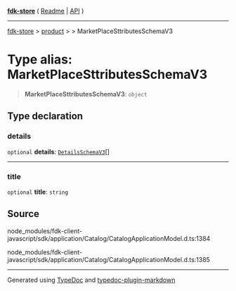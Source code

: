 [**fdk-store**](../../../README.md) ( [Readme](../../../README.md) \| [API](../../../API.md) )

---

[fdk-store](../../../API.md) > [product](../../README.md) > [<internal>](../README.md) > MarketPlaceSttributesSchemaV3

# Type alias: MarketPlaceSttributesSchemaV3

> **MarketPlaceSttributesSchemaV3**: `object`

## Type declaration

### details

`optional` **details**: [`DetailsSchemaV3`](type-alias.DetailsSchemaV3.md)[]

---

### title

`optional` **title**: `string`

## Source

node_modules/fdk-client-javascript/sdk/application/Catalog/CatalogApplicationModel.d.ts:1384

node_modules/fdk-client-javascript/sdk/application/Catalog/CatalogApplicationModel.d.ts:1385

---

Generated using [TypeDoc](https://typedoc.org/) and [typedoc-plugin-markdown](https://www.npmjs.com/package/typedoc-plugin-markdown)
